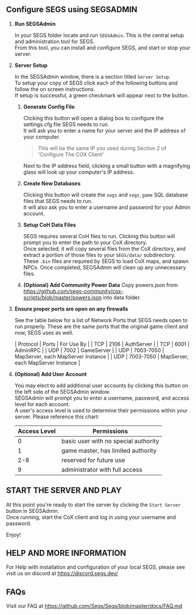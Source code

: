 Configure SEGS using SEGSADMIN
------

1. **Run SEGSAdmin**  

   In your SEGS folder locate and run `SEGSAdmin`. This is the central setup and administration tool for SEGS.  
   From this tool, you can install and configure SEGS, and start or stop your server.  


2. **Server Setup**  

   In the SEGSAdmin window, there is a section titled `Server Setup`.  
   To setup your copy of SEGS click each of the following buttons and follow the on screen instructions.  
   If setup is successful, a green checkmark will appear next to the button.  


   1. **Generate Config File**  

      Clicking this button will open a dialog box to configure the settings.cfg file SEGS needs to run.  
      It will ask you to enter a name for your server and the IP address of your computer.  

      > This will be the same IP you used during Section 2 of 'Configure The COX Client'

      Next to the IP address field, clicking a small button with a magnifying glass will look up your computer's IP address.  


   2. **Create New Databases**  

      Clicking this button will create the `segs` and `segs_game` SQL database files that SEGS needs to run.  
      It will also ask you to enter a username and password for your Admin account.  


   3. **Setup CoH Data Files**  

      SEGS requires several CoH files to run. Clicking this button will prompt you to enter the path to your CoX directory.  
      Once selected, it will copy several files from the CoX directory, and extract a portion of those files to your `SEGS/data/` subdirectory.  
      These `.bin` files are required by SEGS to load CoX maps, and spawn NPCs. Once completed, SEGSAdmin will clean up any unnecessary files.  


    4. **(Optional) Add Community Power Data**
      Copy powers.json from https://github.com/segs-community/cox-scripts/blob/master/powers.json into data folder.

3. **Ensure proper ports are open on any firewalls**  

    See the table below for a list of Network Ports that SEGS needs open to run properly. These are the same ports that the original game client and now, SEGS uses as well.
    
    | Protocol | Ports      | For Use By                         |
    | TCP      | 2106       | AuthServer                         |
    | TCP      | 6001       | AdminRPC                           |
    | UDP      | 7002       | GameServer                         |
    | UDP      | 7003-7050  | MapServer, each MapServer Instance |
    | UDP      | 7003-7050  | MapServer, each MapServer Instance |

4. **(Optional) Add User Account**  

   You may elect to add additional user accounts by clicking this button on the left side of the SEGSAdmin window.  
   SEGSAdmin will prompt you to enter a username, password, and access level for each account.  
   A user's access level is used to determine their permissions within your server. Please reference this chart:

   | Access Level    | Permissions                          |
   | -------------   | ------------------------------------ |
   | 0               | basic user with no special authority |
   | 1               | game master, has limited authority   |
   | 2-8             | reserved for future use              |
   | 9               | administrator with full access       |



START THE SERVER AND PLAY
------

At this point you're ready to start the server by clicking the `Start Server` button in SEGSAdmin.  
Once running, start the CoX client and log in using your username and password.

Enjoy!


HELP AND MORE INFORMATION
------

For Help with installation and configuration of your local SEGS, please see visit us on discord at https://discord.segs.dev/


FAQs
------

Visit our FAQ at https://github.com/Segs/Segs/blob/master/docs/FAQ.md

